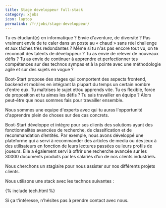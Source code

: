 ```yaml
---
title: Stage developpeur full-stack
category: xjobs
icon: laptop
permalink: /fr/jobs/stage-developpeur/
---
```

Tu es étudiant(e) en informatique ? Envie d'aventure, de diversité ? Pas vraiment envie de te caler dans un poste au « chaud » sans réel challenge et aux tâches très redondantes ? Même si tu n'as pas encore tout vu, on te reconnait des talents de développeur ? Tu as envie de relever de nouveaux défis ? Tu as envie de continuer à apprendre et perfectionner tes compétences sur des technos sympas et à la pointe avec une méthodologie agile et sur des sujets en vogue ?

Boot-Start propose des stages qui comportent des aspects frontend, backend et mobiles en intégrant la plupart du temps un certain nombre d'entre eux. Tu maîtrises le sujet et/ou apprends vite. Tu es flexible, force de proposition et tu aimes les défis ? Tu sais travailler en équipe ? Alors peut-être que nous sommes fais pour travailler ensemble.

Nous sommes une equipe d'experts avec qui tu auras l'opportunité d'apprendre plein de choses sur des cas concrets.

Boot-Start développe et intègre pour ses clients des solutions ayant des fonctionnalités avancées de recherche, de classification et de recommandation d’entités. Par exemple, nous avons développé une plateforme qui a servi à recommander des articles de media ou des jeux à des utilisateurs en fonction de leurs lectures passées ou leurs profils de joueurs. Elle a également servi à offrir une recherche avancée sur les 30000 documents produits par les salariés d’un de nos clients industriels.

Nous cherchons un stagiaire pour nous assister sur nos différents projets clients.

Nous utilisons une stack avec les technos suivantes :

{% include tech.html %}

Si ça t'intéresse, n'hésites pas à prendre contact avec nous.
